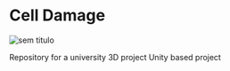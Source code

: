 # Cell Damage
![sem titulo](https://user-images.githubusercontent.com/37023197/37119631-e5c79cfa-224f-11e8-9918-1db75dd4775c.png)

Repository for a university 3D project
Unity based project
